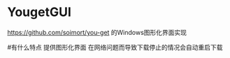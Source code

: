 # YougetGUI
https://github.com/soimort/you-get 的Windows图形化界面实现

#有什么特点
提供图形化界面
在网络问题而导致下载停止的情况会自动重启下载
